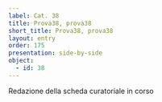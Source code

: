 ```yaml
---
label: Cat. 38
title: Prova38, prova38
short_title: Prova38, prova38
layout: entry
order: 175
presentation: side-by-side
object:
  - id: 38
---
```


Redazione della scheda curatoriale in corso
